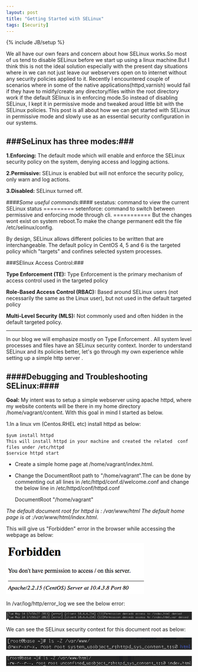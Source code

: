 ```yaml
---
layout: post
title: "Getting Started with SELinux"
tags: [Security]
---
```

{% include JB/setup %}

We all have our own fears and concern about how SELinux works.So most of us tend to disable SELinux before we start up using a linux machine.But I think this is not the ideal solution especially with the present day situations where in we can not just leave our webservers open on to internet without any security policies applied to it.
Recently I encountered couple of scenarios where in some of the native applications(httpd,varnish) would fail if they have to midify/create any directory/files within the root directory work if the default SElinux is in enforcing mode.So instead of disabling SELinux, I kept it in permissive mode and tweaked aroud little bit with the SELinux policies.
This post is all about how we can get started with SELinux in permissive mode and slowly use as an essential security configuration in our systems.

###SeLinux has three modes:###
------------------------------
**1.Enforcing:** The default mode which will enable and enforce the SELinux security policy on the system, denying access and logging actions.

**2.Permissive:** SELinux is enabled but will not enforce the security policy, only warn and log actions.

**3.Disabled:** SELinux turned off.

####*Some useful commands:*####
    sestatus: command to view the current SELinux status
    =========
    setenforce: command to switch between permissive and enforcing mode through cli.
    ===========
    But the changes wont exist on system reboot.To make the change permanent edit the file /etc/selinux/config.

By design, SELinux allows different policies to be written that are interchangeable. The default policy in CentOS 4, 5 and 6 is the targeted policy which "targets" and confines selected system processes.

###SElinux Access Control:###

**Type Enforcement (TE):** Type Enforcement is the primary mechanism of access control used in the targeted policy

**Role-Based Access Control (RBAC):** Based around SELinux users (not necessarily the same as the Linux user), but not used in the default targeted policy

**Multi-Level Security (MLS):** Not commonly used and often hidden in the default targeted policy. 

------------------------------------------------------------------------------------------------------------------

In our blog we will emphasize mostly on Type Enforcement .
All system level processes and files have an SELinux security context.
Inorder to understand SELinux and its policies better, let's go through my own experience while setting up a simple http server .


####Debugging and Troubleshooting SELinux:####
-----------------------------------------------
**Goal:** My intent was to setup a simple webserver using apache httpd, where my website contents will be there in my home directory /home/vagrant/content. With this goal in mind I started as below.

1.In a linux vm (Centos.RHEL etc) install httpd as below:
    
    $yum install httpd
    This will install httpd in your machine and created the related  conf files under /etc/httpd
    $service httpd start

* Create a simple home page at /home/vagrant/index.html.

+ Change the DocumentRoot path to "/home/vagrant".The can be done by commenting out all lines in
 /etc/httpd/conf.d/welcome.conf and change the below line in /etc/httpd/conf/httpd.conf

    DocumentRoot "/home/vagrant" 

*The default document root for httpd is : /var/www/html* 
*The default home page is at :/var/www/html/index.html*. 



This will give us "Forbidden" error in the browser while accessing the webpage as below:

![screenshot3](/images/scs-3.png)

In /var/log/http/error_log we see the below error:

![screenshot4](/images/scs-4.png)


We can see the SELinux security context for this document root as below:

![screenshot1](/images/scs-1.png)

![screenshot2](/images/scs-2.png)




